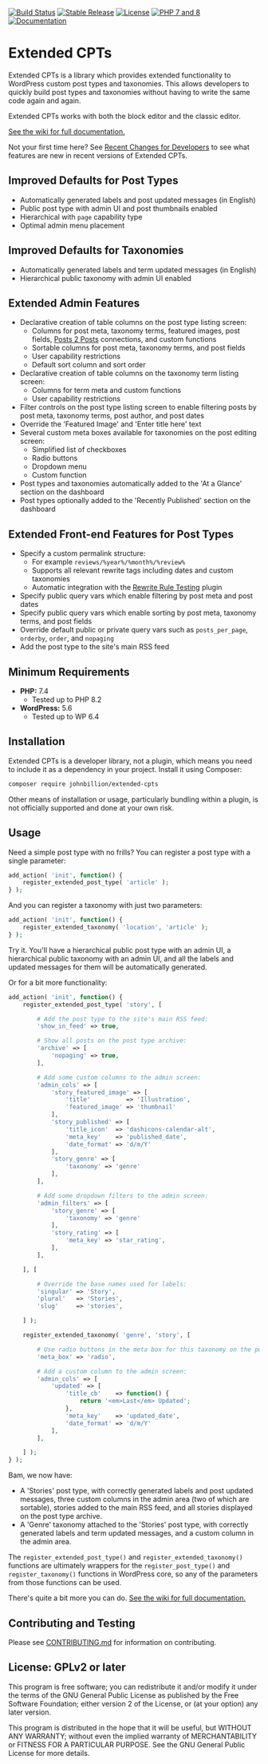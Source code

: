 [![Build Status](https://img.shields.io/github/actions/workflow/status/johnbillion/extended-cpts/integration-tests.yml?branch=develop&style=flat-square)](https://github.com/johnbillion/extended-cpts/actions)
[![Stable Release](https://img.shields.io/packagist/v/johnbillion/extended-cpts.svg?style=flat-square)](https://packagist.org/packages/johnbillion/extended-cpts)
[![License](https://img.shields.io/badge/license-GPL_v2%2B-blue.svg?style=flat-square)](https://github.com/johnbillion/extended-cpts/blob/trunk/LICENSE)
[![PHP 7 and 8](https://img.shields.io/badge/php-7%20/%208-blue.svg?style=flat-square)](https://wordpress.org/support/update-php/)
[![Documentation](https://img.shields.io/badge/documentation-wiki-blue.svg?style=flat-square)](https://github.com/johnbillion/extended-cpts/wiki)

# Extended CPTs #

Extended CPTs is a library which provides extended functionality to WordPress custom post types and taxonomies. This allows developers to quickly build post types and taxonomies without having to write the same code again and again.

Extended CPTs works with both the block editor and the classic editor.

[See the wiki for full documentation.](https://github.com/johnbillion/extended-cpts/wiki)

Not your first time here? See [Recent Changes for Developers](https://github.com/johnbillion/extended-cpts/wiki/Recent-Changes-for-Developers) to see what features are new in recent versions of Extended CPTs.

## Improved Defaults for Post Types ##

 * Automatically generated labels and post updated messages (in English)
 * Public post type with admin UI and post thumbnails enabled
 * Hierarchical with `page` capability type
 * Optimal admin menu placement

## Improved Defaults for Taxonomies ##

 * Automatically generated labels and term updated messages (in English)
 * Hierarchical public taxonomy with admin UI enabled

## Extended Admin Features ##

 * Declarative creation of table columns on the post type listing screen:
   * Columns for post meta, taxonomy terms, featured images, post fields, [Posts 2 Posts](https://wordpress.org/plugins/posts-to-posts/) connections, and custom functions
   * Sortable columns for post meta, taxonomy terms, and post fields
   * User capability restrictions
   * Default sort column and sort order
 * Declarative creation of table columns on the taxonomy term listing screen:
   * Columns for term meta and custom functions
   * User capability restrictions
 * Filter controls on the post type listing screen to enable filtering posts by post meta, taxonomy terms, post author, and post dates
 * Override the 'Featured Image' and 'Enter title here' text
 * Several custom meta boxes available for taxonomies on the post editing screen:
   * Simplified list of checkboxes
   * Radio buttons
   * Dropdown menu
   * Custom function
 * Post types and taxonomies automatically added to the 'At a Glance' section on the dashboard
 * Post types optionally added to the 'Recently Published' section on the dashboard

## Extended Front-end Features for Post Types ##

 * Specify a custom permalink structure:
   * For example `reviews/%year%/%month%/%review%`
   * Supports all relevant rewrite tags including dates and custom taxonomies
   * Automatic integration with the [Rewrite Rule Testing](https://wordpress.org/plugins/rewrite-testing/) plugin
 * Specify public query vars which enable filtering by post meta and post dates
 * Specify public query vars which enable sorting by post meta, taxonomy terms, and post fields
 * Override default public or private query vars such as `posts_per_page`, `orderby`, `order`, and `nopaging`
 * Add the post type to the site's main RSS feed

## Minimum Requirements ##

* **PHP:** 7.4  
  - Tested up to PHP 8.2
* **WordPress:** 5.6  
  - Tested up to WP 6.4

## Installation ##

Extended CPTs is a developer library, not a plugin, which means you need to include it as a dependency in your project. Install it using Composer:

```bash
composer require johnbillion/extended-cpts
```

Other means of installation or usage, particularly bundling within a plugin, is not officially supported and done at your own risk.

## Usage ##

Need a simple post type with no frills? You can register a post type with a single parameter:

```php
add_action( 'init', function() {
	register_extended_post_type( 'article' );
} );
```

And you can register a taxonomy with just two parameters:

```php
add_action( 'init', function() {
	register_extended_taxonomy( 'location', 'article' );
} );
```

Try it. You'll have a hierarchical public post type with an admin UI, a hierarchical public taxonomy with an admin UI, and all the labels and updated messages for them will be automatically generated.

Or for a bit more functionality:

```php
add_action( 'init', function() {
	register_extended_post_type( 'story', [

		# Add the post type to the site's main RSS feed:
		'show_in_feed' => true,

		# Show all posts on the post type archive:
		'archive' => [
			'nopaging' => true,
		],

		# Add some custom columns to the admin screen:
		'admin_cols' => [
			'story_featured_image' => [
				'title'          => 'Illustration',
				'featured_image' => 'thumbnail'
			],
			'story_published' => [
				'title_icon'  => 'dashicons-calendar-alt',
				'meta_key'    => 'published_date',
				'date_format' => 'd/m/Y'
			],
			'story_genre' => [
				'taxonomy' => 'genre'
			],
		],

		# Add some dropdown filters to the admin screen:
		'admin_filters' => [
			'story_genre' => [
				'taxonomy' => 'genre'
			],
			'story_rating' => [
				'meta_key' => 'star_rating',
			],
		],

	], [

		# Override the base names used for labels:
		'singular' => 'Story',
		'plural'   => 'Stories',
		'slug'     => 'stories',

	] );

	register_extended_taxonomy( 'genre', 'story', [

		# Use radio buttons in the meta box for this taxonomy on the post editing screen:
		'meta_box' => 'radio',

		# Add a custom column to the admin screen:
		'admin_cols' => [
			'updated' => [
				'title_cb'    => function() {
					return '<em>Last</em> Updated';
				},
				'meta_key'    => 'updated_date',
				'date_format' => 'd/m/Y'
			],
		],

	] );
} );
```

Bam, we now have:

* A 'Stories' post type, with correctly generated labels and post updated messages, three custom columns in the admin area (two of which are sortable), stories added to the main RSS feed, and all stories displayed on the post type archive.
* A 'Genre' taxonomy attached to the 'Stories' post type, with correctly generated labels and term updated messages, and a custom column in the admin area.

The `register_extended_post_type()` and `register_extended_taxonomy()` functions are ultimately wrappers for the `register_post_type()` and `register_taxonomy()` functions in WordPress core, so any of the parameters from those functions can be used.

There's quite a bit more you can do. [See the wiki for full documentation.](https://github.com/johnbillion/extended-cpts/wiki)

## Contributing and Testing ##

Please see [CONTRIBUTING.md](CONTRIBUTING.md) for information on contributing.

## License: GPLv2 or later ##

This program is free software; you can redistribute it and/or modify
it under the terms of the GNU General Public License as published by
the Free Software Foundation; either version 2 of the License, or
(at your option) any later version.

This program is distributed in the hope that it will be useful,
but WITHOUT ANY WARRANTY; without even the implied warranty of
MERCHANTABILITY or FITNESS FOR A PARTICULAR PURPOSE.  See the
GNU General Public License for more details.
